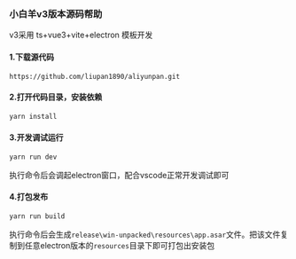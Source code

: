 ### 小白羊v3版本源码帮助

v3采用 ts+vue3+vite+electron 模板开发

#### 1.下载源代码
```
https://github.com/liupan1890/aliyunpan.git
```
#### 2.打开代码目录，安装依赖
```cmd
yarn install
```

#### 3.开发调试运行
```cmd
yarn run dev
```
执行命令后会调起electron窗口，配合vscode正常开发调试即可

#### 4.打包发布
```cmd
yarn run build
```
执行命令后会生成`release\win-unpacked\resources\app.asar`文件。把该文件复制到任意electron版本的`resources`目录下即可打包出安装包
